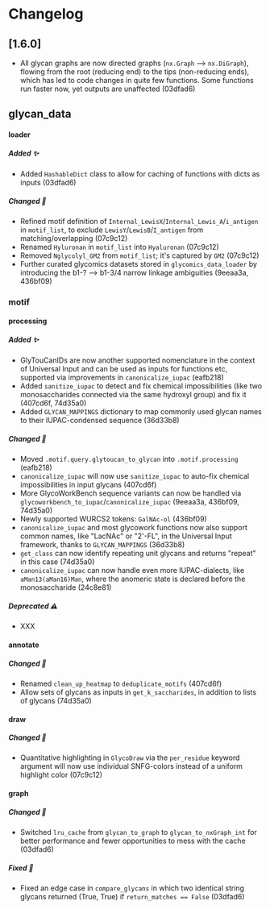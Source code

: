 # Changelog

## [1.6.0]
- All glycan graphs are now directed graphs (`nx.Graph` --> `nx.DiGraph`), flowing from the root (reducing end) to the tips (non-reducing ends), which has led to code changes in quite few functions. Some functions run faster now, yet outputs are unaffected (03dfad6)

## glycan_data
#### loader
##### Added ✨
- Added `HashableDict` class to allow for caching of functions with dicts as inputs (03dfad6)

##### Changed 🔄
- Refined motif definition of `Internal_LewisX`/`Internal_Lewis_A`/`i_antigen` in `motif_list`, to exclude `LewisY`/`LewisB`/`I_antigen` from matching/overlapping (07c9c12)
- Renamed `Hyluronan` in `motif_list` into `Hyaluronan` (07c9c12)
- Removed `Nglycolyl_GM2` from `motif_list`; it's captured by `GM2` (07c9c12)
- Further curated glycomics datasets stored in `glycomics_data_loader` by introducing the b1-? --> b1-3/4 narrow linkage ambiguities (9eeaa3a, 436bf09)

### motif
#### processing
##### Added ✨
- GlyTouCanIDs are now another supported nomenclature in the context of Universal Input and can be used as inputs for functions etc, supported via improvements in `canonicalize_iupac` (eafb218)
- Added `sanitize_iupac` to detect and fix chemical impossibilities (like two monosaccharides connected via the same hydroxyl group) and fix it (407cd6f, 74d35a0)
- Added `GLYCAN_MAPPINGS` dictionary to map commonly used glycan names to their IUPAC-condensed sequence (36d33b8)

##### Changed 🔄
- Moved `.motif.query.glytoucan_to_glycan` into `.motif.processing` (eafb218)
- `canonicalize_iupac` will now use `sanitize_iupac` to auto-fix chemical impossibilities in input glycans (407cd6f)
- More GlycoWorkBench sequence variants can now be handled via `glycoworkbench_to_iupac`/`canonicalize_iupac` (9eeaa3a, 436bf09, 74d35a0)
- Newly supported WURCS2 tokens: `GalNAc-ol` (436bf09)
- `canonicalize_iupac` and most glycowork functions now also support common names, like "LacNAc" or "2'-FL", in the Universal Input framework, thanks to `GLYCAN_MAPPINGS` (36d33b8)
- `get_class` can now identify repeating unit glycans and returns "repeat" in this case (74d35a0)
- `canonicalize_iupac` can now handle even more IUPAC-dialects, like `aMan13(aMan16)Man`, where the anomeric state is declared before the monosaccharide (24c8e81)

##### Deprecated ⚠️
- XXX

#### annotate
##### Changed 🔄
- Renamed `clean_up_heatmap` to `deduplicate_motifs` (407cd6f)
- Allow sets of glycans as inputs in `get_k_saccharides`, in addition to lists of glycans (74d35a0)

#### draw
##### Changed 🔄
- Quantitative highlighting in `GlycoDraw` via the `per_residue` keyword argument will now use individual SNFG-colors instead of a uniform highlight color (07c9c12)

#### graph
##### Changed 🔄
- Switched `lru_cache` from `glycan_to_graph` to `glycan_to_nxGraph_int` for better performance and fewer opportunities to mess with the cache (03dfad6)

##### Fixed 🐛
- Fixed an edge case in `compare_glycans` in which two identical string glycans returned (True, True) if `return_matches == False` (03dfad6)